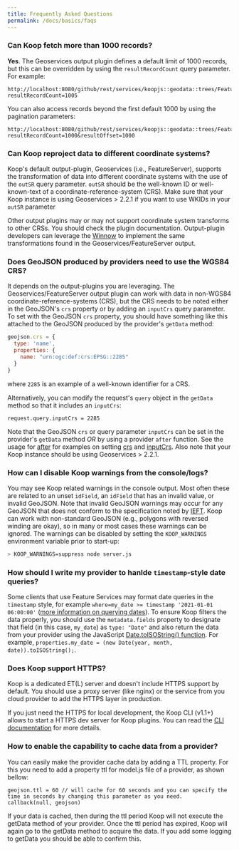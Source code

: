 ```yaml
---
title: Frequently Asked Questions
permalink: /docs/basics/faqs
---
```


### Can Koop fetch more than 1000 records?
**Yes**. The Geoservices output plugin defines a default limit of 1000 records, but this can be overridden by using the `resultRecordCount` query parameter. For example:

```
http://localhost:8080/github/rest/services/koopjs::geodata::trees/FeatureServer/0/query?resultRecordCount=1005
```

You can also access records beyond the first default 1000 by using the pagination parameters:

```
http://localhost:8080/github/rest/services/koopjs::geodata::trees/FeatureServer/0/query?resultRecordCount=1000&resultOffset=1000
```

### Can Koop reproject data to different coordinate systems?
Koop's default output-plugin, Geoservices (i.e., FeatureServer), supports the transformation of data into different coordinate systems with the use of the `outSR` query parameter. `outSR` should be the well-known ID or well-known-text of a coordinate-reference-system (CRS).  Make sure that your Koop instance is using Geoservices > 2.2.1 if you want to use WKIDs in your `outSR` parameter

Other output plugins may or may not support coordinate system transforms to other CRSs.  You should check the plugin documentation.  Output-plugin developers can leverage the [Winnow](https://github.com/koopjs/winnow) to implement the same transformations found in the Geoservices/FeatureServer output.

### Does GeoJSON produced by providers need to use the WGS84 CRS?
It depends on the output-plugins you are leveraging. The Geoservices/FeatureServer output plugin can work with data in non-WGS84 coordinate-reference-systems (CRS), but the CRS needs to be noted either in the GeoJSON's `crs` property or by adding an `inputCrs` query parameter. To set with the GeoJSON `crs` property, you should have something like this attached to the GeoJSON produced by the provider's `getData` method:

```js
geojson.crs = {
  type: 'name',
  properties: {
    name: "urn:ogc:def:crs:EPSG::2285"
  }
}
```
where `2285` is an example of a well-known identifier for a CRS.

Alternatively, you can modify the request's `query` object in the `getData` method so that it includes an `inputCrs`:

```
request.query.inputCrs = 2285
```

Note that the GeoJSON `crs` or query parameter `inputCrs` can be set in the provider's `getData` method _OR_ by using a provider `after` function.  See the usage for [after](../usage/provider#after) for examples on setting [crs](../usage/provider#figure-5) and [inputCrs](../usage/provider#figure-6). Also note that your Koop instance should be using Geoservices > 2.2.1.

### How can I disable Koop warnings from the console/logs?
You may see Koop related warnings in the console output.  Most often these are related to an unset `idField`, an `idField` that has an invalid value, or invalid GeoJSON.  Note that invalid GeoJSON warnings may occur for any GeoJSON that does not conform to the specification noted by [IEFT](https://tools.ietf.org/html/rfc7946).  Koop can work with non-standard GeoJSON (e.g., polygons with reversed winding are okay), so in many or most cases these warnings can be ignored.  The warnings can be disabled by setting the `KOOP_WARNINGS` environment variable prior to start-up:

```bash
> KOOP_WARNINGS=suppress node server.js
```

### How should I write my provider to hanlde `timestamp`-style date queries?

Some clients that use Feature Services may format date queries in the `timestamp` style, for example `where=my_date >= timestamp '2021-01-01 06:00:00'` ([more information on querying dates](https://www.esri.com/arcgis-blog/products/api-rest/data-management/querying-feature-services-date-time-queries/)). To ensure Koop filters the data properly, you should use the `metadata.fields` property to designate that field (in this case, `my_date`) as `type: "Date"` and also return the data from your provider using the JavaScript [Date.toISOString() function](https://developer.mozilla.org/en-US/docs/Web/JavaScript/Reference/Global_Objects/Date/toISOString). For example, `properties.my_date = (new Date(year, month, date)).toISOString();`.

### Does Koop support HTTPS?

Koop is a dedicated ET(L) server and doesn't include HTTPS support by default. You should use a proxy server (like nginx) or the service from you cloud provider to add the HTTPS layer in production.

If you just need the HTTPS for local development, the Koop CLI (v1.1+) allows to start a HTTPS dev server for Koop plugins. You can read the [CLI documentation](https://github.com/koopjs/koop-cli/blob/master/docs/commands/serve.md) for more details.

### How to enable the capability to cache data from a provider?

You can easily make the provider cache data by adding a TTL property. 
For this you need to add a property ttl for model.js file of a provider, as shown bellow:

```
geojson.ttl = 60 // will cache for 60 seconds and you can specify the time in seconds by changing this parameter as you need.
callback(null, geojson)
```
 
 If your data is cached, then during the ttl period Koop will not execute the getData method of your provider. Once the ttl period has expired, Koop will again go to the getData method to acquire the data. If you add some logging to getData you should be able to confirm this.
 

